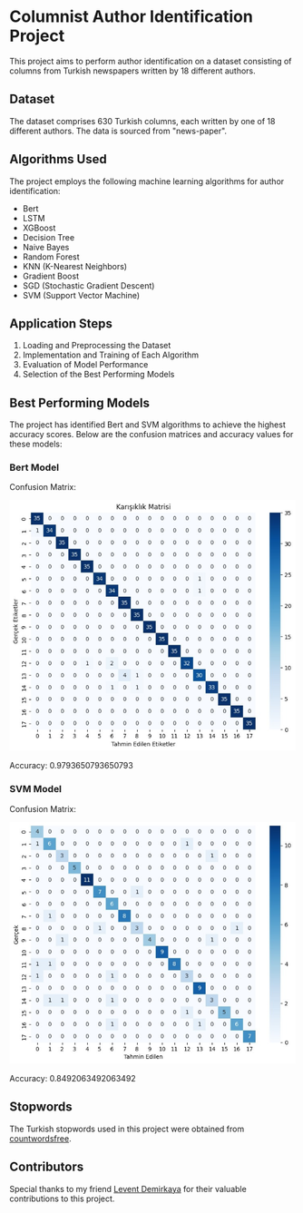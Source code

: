 # Columnist Author Identification Project

This project aims to perform author identification on a dataset consisting of columns from Turkish newspapers written by 18 different authors.

## Dataset

The dataset comprises 630 Turkish columns, each written by one of 18 different authors. The data is sourced from "news-paper".

## Algorithms Used

The project employs the following machine learning algorithms for author identification:

- Bert
- LSTM
- XGBoost
- Decision Tree
- Naive Bayes
- Random Forest
- KNN (K-Nearest Neighbors)
- Gradient Boost
- SGD (Stochastic Gradient Descent)
- SVM (Support Vector Machine)

## Application Steps

1. Loading and Preprocessing the Dataset
2. Implementation and Training of Each Algorithm
3. Evaluation of Model Performance
4. Selection of the Best Performing Models

## Best Performing Models

The project has identified Bert and SVM algorithms to achieve the highest accuracy scores. Below are the confusion matrices and accuracy values for these models:

### Bert Model

Confusion Matrix:

![](images/bert.jpg)

Accuracy: 0.9793650793650793

### SVM Model

Confusion Matrix:

![](images/svm.jpg)

Accuracy: 0.8492063492063492

## Stopwords

The Turkish stopwords used in this project were obtained from [countwordsfree](https://countwordsfree.com/stopwords/turkish).

## Contributors

Special thanks to my friend [Levent Demirkaya](https://github.com/leventDemirkaya) for their valuable contributions to this project.
